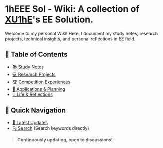 # 1hEEE Sol - Wiki: A collection of  [XU1hE](https://github.com/XU1hE)'s EE Solution. 

Welcome to my personal Wiki! Here, I document my study notes, research projects, technical insights, and personal reflections in EE field.

## 📂 Table of Contents
- [📚 Study Notes](notes/README.md)
- [💻 Research Projects](projects/README.md)
- [🏆 Competition Experiences](competitions/README.md)
- [🎯 Applications & Planning](applications/README.md)
- [💡 Life & Reflections](life/README.md)

## 🚀 Quick Navigation
- [📌 Latest Updates](CHANGELOG.md)
- [🔍 Search](#/) (Search keywords directly)

> **Continuously updating, open to discussions!**
